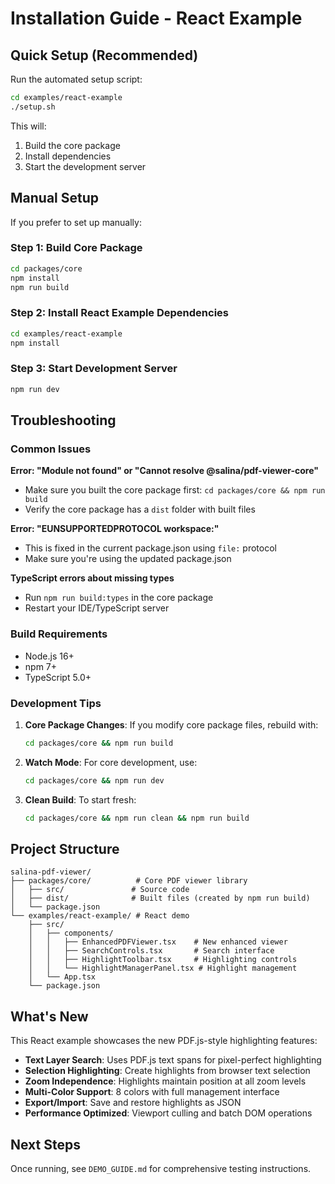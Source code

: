 # Installation Guide - React Example

## Quick Setup (Recommended)

Run the automated setup script:

```bash
cd examples/react-example
./setup.sh
```

This will:
1. Build the core package
2. Install dependencies 
3. Start the development server

## Manual Setup

If you prefer to set up manually:

### Step 1: Build Core Package

```bash
cd packages/core
npm install
npm run build
```

### Step 2: Install React Example Dependencies

```bash
cd examples/react-example
npm install
```

### Step 3: Start Development Server

```bash
npm run dev
```

## Troubleshooting

### Common Issues

**Error: "Module not found" or "Cannot resolve @salina/pdf-viewer-core"**
- Make sure you built the core package first: `cd packages/core && npm run build`
- Verify the core package has a `dist` folder with built files

**Error: "EUNSUPPORTEDPROTOCOL workspace:"**
- This is fixed in the current package.json using `file:` protocol
- Make sure you're using the updated package.json

**TypeScript errors about missing types**
- Run `npm run build:types` in the core package
- Restart your IDE/TypeScript server

### Build Requirements

- Node.js 16+
- npm 7+
- TypeScript 5.0+

### Development Tips

1. **Core Package Changes**: If you modify core package files, rebuild with:
   ```bash
   cd packages/core && npm run build
   ```

2. **Watch Mode**: For core development, use:
   ```bash
   cd packages/core && npm run dev
   ```

3. **Clean Build**: To start fresh:
   ```bash
   cd packages/core && npm run clean && npm run build
   ```

## Project Structure

```
salina-pdf-viewer/
├── packages/core/          # Core PDF viewer library
│   ├── src/               # Source code
│   ├── dist/              # Built files (created by npm run build)
│   └── package.json
└── examples/react-example/ # React demo
    ├── src/
    │   ├── components/
    │   │   ├── EnhancedPDFViewer.tsx    # New enhanced viewer
    │   │   ├── SearchControls.tsx       # Search interface
    │   │   ├── HighlightToolbar.tsx     # Highlighting controls
    │   │   └── HighlightManagerPanel.tsx # Highlight management
    │   └── App.tsx
    └── package.json
```

## What's New

This React example showcases the new PDF.js-style highlighting features:

- **Text Layer Search**: Uses PDF.js text spans for pixel-perfect highlighting
- **Selection Highlighting**: Create highlights from browser text selection
- **Zoom Independence**: Highlights maintain position at all zoom levels
- **Multi-Color Support**: 8 colors with full management interface
- **Export/Import**: Save and restore highlights as JSON
- **Performance Optimized**: Viewport culling and batch DOM operations

## Next Steps

Once running, see `DEMO_GUIDE.md` for comprehensive testing instructions.